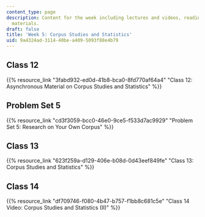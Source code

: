 ```yaml
---
content_type: page
description: Content for the week including lectures and videos, readings, and asynchronous
  materials.
draft: false
title: 'Week 5: Corpus Studies and Statistics'
uid: 9a4324ad-3114-40be-a409-5093f88e4b79
---
```

## Class 12

{{% resource_link "3fabd932-ed0d-41b8-bca0-8fd770af64a4" "Class 12: Asynchronous Material on Corpus Studies and Statistics" %}}

## Problem Set 5

{{% resource_link "cd3f3059-bcc0-46e0-9ce5-f533d7ac9929" "Problem Set 5: Research on Your Own Corpus" %}}

## Class 13

{{% resource_link "623f259a-d129-406e-b08d-0d43eef849fe" "Class 13: Corpus Studies and Statistics" %}}

## Class 14

{{% resource_link "df709746-f080-4b47-b757-f1bb8c681c5e" "Class 14 Video: Corpus Studies and Statistics (II)" %}}